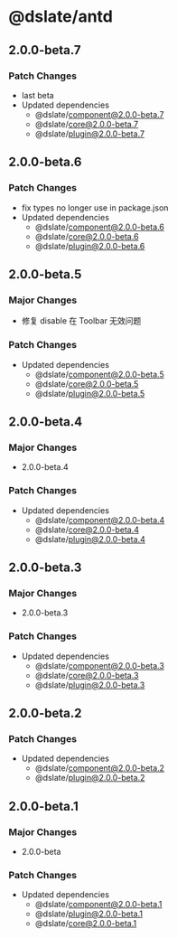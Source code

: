 # @dslate/antd

## 2.0.0-beta.7

### Patch Changes

- last beta
- Updated dependencies
  - @dslate/component@2.0.0-beta.7
  - @dslate/core@2.0.0-beta.7
  - @dslate/plugin@2.0.0-beta.7

## 2.0.0-beta.6

### Patch Changes

- fix types no longer use in package.json
- Updated dependencies
  - @dslate/component@2.0.0-beta.6
  - @dslate/core@2.0.0-beta.6
  - @dslate/plugin@2.0.0-beta.6

## 2.0.0-beta.5

### Major Changes

- 修复 disable 在 Toolbar 无效问题

### Patch Changes

- Updated dependencies
  - @dslate/component@2.0.0-beta.5
  - @dslate/core@2.0.0-beta.5
  - @dslate/plugin@2.0.0-beta.5

## 2.0.0-beta.4

### Major Changes

- 2.0.0-beta.4

### Patch Changes

- Updated dependencies
  - @dslate/component@2.0.0-beta.4
  - @dslate/core@2.0.0-beta.4
  - @dslate/plugin@2.0.0-beta.4

## 2.0.0-beta.3

### Major Changes

- 2.0.0-beta.3

### Patch Changes

- Updated dependencies
  - @dslate/component@2.0.0-beta.3
  - @dslate/core@2.0.0-beta.3
  - @dslate/plugin@2.0.0-beta.3

## 2.0.0-beta.2

### Patch Changes

- Updated dependencies
  - @dslate/component@2.0.0-beta.2
  - @dslate/plugin@2.0.0-beta.2

## 2.0.0-beta.1

### Major Changes

- 2.0.0-beta

### Patch Changes

- Updated dependencies
  - @dslate/component@2.0.0-beta.1
  - @dslate/plugin@2.0.0-beta.1
  - @dslate/core@2.0.0-beta.1
